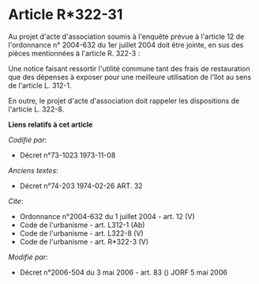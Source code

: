 # Article R*322-31

Au projet d'acte d'association soumis à l'enquête prévue à l'article 12 de l'ordonnance n° 2004-632 du 1er juillet 2004 doit
être jointe, en sus des pièces mentionnées à l'article R. 322-3 : 

Une notice faisant ressortir l'utilité commune tant des frais de restauration que des dépenses à exposer pour une meilleure
utilisation de l'îlot au sens de l'article L. 312-1. 

En outre, le projet d'acte d'association doit rappeler les dispositions de l'article L. 322-8.

**Liens relatifs à cet article**

_Codifié par_:

  - Décret n°73-1023 1973-11-08

_Anciens textes_:

  - Décret n°74-203 1974-02-26 ART. 32

_Cite_:

  - Ordonnance n°2004-632 du 1 juillet 2004 - art. 12 (V)
  - Code de l'urbanisme - art. L312-1 (Ab)
  - Code de l'urbanisme - art. L322-8 (V)
  - Code de l'urbanisme - art. R*322-3 (V)

_Modifié par_:

  - Décret n°2006-504 du 3 mai 2006 - art. 83 () JORF 5 mai 2006
